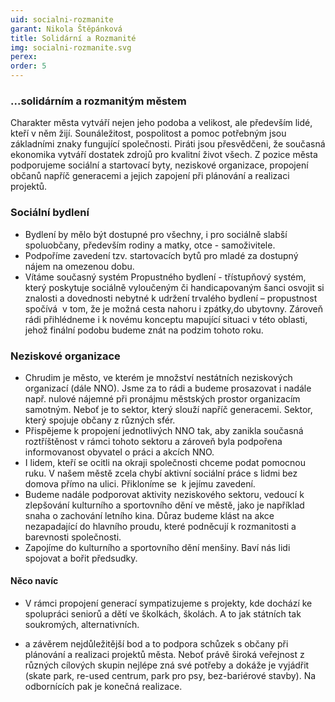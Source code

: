 ```yaml
---
uid: socialni-rozmanite
garant: Nikola Štěpánková
title: Solidární a Rozmanité
img: socialni-rozmanite.svg
perex: 
order: 5
---
```


### ...solidárním a rozmanitým městem

Charakter města vytváří nejen jeho podoba a velikost, ale především lidé, kteří v něm žijí. Sounáležitost, pospolitost a pomoc potřebným jsou základními znaky fungující společnosti. Piráti jsou přesvědčeni, že současná ekonomika vytváří dostatek zdrojů pro kvalitní život všech. Z pozice města podporujeme sociální a startovací byty, neziskové organizace, propojení občanů napříč generacemi a jejich zapojení při plánování a realizaci projektů.


### Sociální bydlení

- Bydlení by mělo být dostupné pro všechny, i pro sociálně slabší spoluobčany, především rodiny a matky, otce - samoživitele.  
- Podpoříme zavedení tzv. startovacích bytů pro mladé za dostupný nájem na omezenou dobu. 
- Vítáme současný systém Propustného bydlení - třístupňový systém, který poskytuje sociálně vyloučeným či handicapovaným šanci osvojit si znalosti a dovednosti nebytné k udržení trvalého bydlení – propustnost spočívá  v tom, že je možná cesta nahoru i zpátky,do ubytovny. Zároveň rádi přihlédneme i k novému konceptu mapující situaci v této oblasti, jehož finální podobu budeme znát na podzim tohoto roku. 

### Neziskové organizace 

- Chrudim je město, ve kterém je množství nestátních neziskových organizací (dále NNO). Jsme za to rádi a budeme prosazovat i nadále např. nulové nájemné při pronájmu městských prostor organizacím samotným. Neboť je to sektor, který slouží napříč generacemi. Sektor, který spojuje občany z různých sfér.  
- Přispějeme k propojení jednotlivých NNO tak, aby zanikla současná roztříštěnost v rámci tohoto sektoru a zároveň byla podpořena informovanost obyvatel o práci a akcích NNO.  
- I lidem, kteří se ocitli na okraji společnosti chceme podat pomocnou ruku. V našem městě zcela chybí aktivní sociální práce s lidmi bez domova přímo na ulici. Přikloníme se  k jejímu zavedení. 
- Budeme nadále podporovat aktivity neziskového sektoru, vedoucí k zlepšování kulturního a sportovního dění ve městě, jako je například snaha o zachování letního kina. Důraz budeme klást na akce nezapadající do hlavního proudu, které podněcují k rozmanitosti a barevnosti společnosti.  
- Zapojíme do kulturního a sportovního dění menšiny. Baví nás lidi spojovat a bořit předsudky. 

#### Něco navíc

- V rámci propojení generací sympatizujeme s projekty, kde dochází ke spolupráci seniorů a dětí ve školkách, školách. A to jak státních tak soukromých, alternativních. 

- a závěrem nejdůležitější bod a to podpora schůzek s občany při plánování a realizaci projektů města. Neboť právě široká veřejnost z různých cílových skupin nejlépe zná své potřeby a dokáže je vyjádřit (skate park, re-used centrum, park pro psy, bez-bariérové stavby). Na odbornících pak je konečná realizace.

